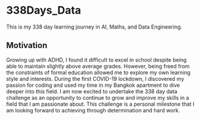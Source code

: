 # 338Days_Data
This is my 338 day learning journey in AI, Maths, and Data Engineering.

## Motivation
Growing up with ADHD, I found it difficult to excel in school despite being able to maintain slightly above average grades. However, being freed from the constraints of formal education allowed me to explore my own learning style and interests. During the first COVID-19 lockdown, I discovered my passion for coding and used my time in my Bangkok apartment to dive deeper into this field. I am now excited to undertake the 338 day data challenge as an opportunity to continue to grow and improve my skills in a field that I am passionate about. This challenge is a personal milestone that I am looking forward to achieving through determination and hard work.
